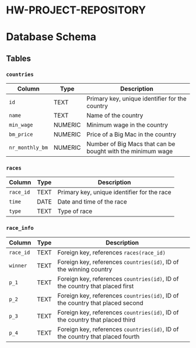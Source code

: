 # HW-PROJECT-REPOSITORY

# Database Schema
## Tables

### `countries`
| Column          | Type    | Description                                                 |
|-----------------|---------|-------------------------------------------------------------|
| `id`            | TEXT    | Primary key, unique identifier for the country              |
| `name`          | TEXT    | Name of the country                                         |
| `min_wage`      | NUMERIC | Minimum wage in the country                                 |
| `bm_price`      | NUMERIC | Price of a Big Mac in the country                           |
| `nr_monthly_bm` | NUMERIC | Number of Big Macs that can be bought with the minimum wage |

### `races`
| Column    | Type | Description                                 |
|-----------|------|---------------------------------------------|
| `race_id` | TEXT | Primary key, unique identifier for the race |
| `time`    | DATE | Date and time of the race                   |
| `type`    | TEXT | Type of race                                |

### `race_info`
| Column    | Type | Description                                                                   |
|-----------|------|-------------------------------------------------------------------------------|
| `race_id` | TEXT | Foreign key, references `races(race_id)`                                      |
| `winner`  | TEXT | Foreign key, references `countries(id)`, ID of the winning country            |
| `p_1`     | TEXT | Foreign key, references `countries(id)`, ID of the country that placed first  |
| `p_2`     | TEXT | Foreign key, references `countries(id)`, ID of the country that placed second |
| `p_3`     | TEXT | Foreign key, references `countries(id)`, ID of the country that placed third  |
| `p_4`     | TEXT | Foreign key, references `countries(id)`, ID of the country that placed fourth |
